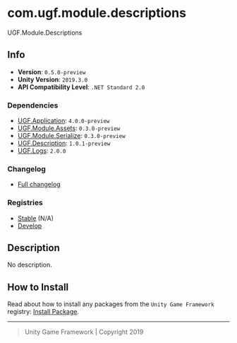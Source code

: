 # com.ugf.module.descriptions

UGF.Module.Descriptions

## Info

- **Version**: `0.5.0-preview`
- **Unity Version**: `2019.3.0`
- **API Compatibility Level**: `.NET Standard 2.0`

### Dependencies

- [UGF.Application](https://github.com/unity-game-framework/ugf-application): `4.0.0-preview`
- [UGF.Module.Assets](https://github.com/unity-game-framework/ugf-module-assets): `0.3.0-preview`
- [UGF.Module.Serialize](https://github.com/unity-game-framework/ugf-module-serialize): `0.3.0-preview`
- [UGF.Description](https://github.com/unity-game-framework/ugf-description): `1.0.1-preview`
- [UGF.Logs](https://github.com/unity-game-framework/ugf-logs): `2.0.0`

### Changelog

- [Full changelog][1]

### Registries

- [Stable][2] (N/A)
- [Develop][3]

## Description

No description.

## How to Install

Read about how to install any packages from the `Unity Game Framework` registry: [Install Package][4].

---
> Unity Game Framework | Copyright 2019

[1]: changelog.md
[2]: https://bintray.com/unity-game-framework/stable/com.ugf.module.descriptions
[3]: https://bintray.com/unity-game-framework/dev/com.ugf.module.descriptions
[4]: https://github.com/unity-game-framework/ugf-documentation/wiki/Install-Package
